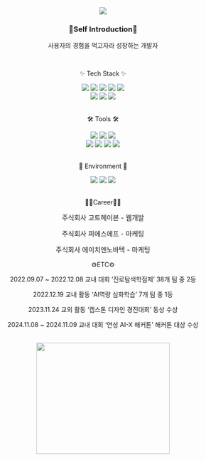 
<div align="center">
  <img src="https://capsule-render.vercel.app/api?type=Venom&color=gradient&height=300&section=header&text=Welcome%20Profile&fontSize=90" />
</div>

<div align=center>
  <h3>🐳Self Introduction🐳</h3>
  <p>사용자의 경험을 먹고자라 성장하는 개발자</p>
</div>
<br>

<div align=center>
	<p>✨ Tech Stack ✨</p>
</div>
<div align="center">
	<img src="https://img.shields.io/badge/HTML5-E34F26?style=flat&logo=HTML5&logoColor=white" />
	<img src="https://img.shields.io/badge/CSS3-1572B6?style=flat&logo=CSS3&logoColor=white" />
	<img src="https://img.shields.io/badge/JavaScript-F7DF1E?style=flat&logo=JavaScript&logoColor=white" />
	<img src="https://img.shields.io/badge/jQuery-0769AD?style=flat&logo=jQuery&logoColor=white" />
  <img src="https://img.shields.io/badge/typescript-%23007ACC.svg?style=flat&logo=typescript&logoColor=white" />
	<br>
  <img src="https://img.shields.io/badge/React-61DAFB?style=flat&logo=react&logoColor=white" />
	<img src="https://img.shields.io/badge/NextJs-black?style=flat&logo=next.js&logoColor=white" />
	<img src="https://img.shields.io/badge/Bootstrap-7952B3?style=flat&logo=Bootstrap&logoColor=white" />
	<br>

</div>
<br>
<div align=center>
	<p>🛠 Tools 🛠</p>
</div>
<div align=center>
	<img src="https://img.shields.io/badge/Eclipse%20IDE-2C2255?style=flat&logo=EclipseIDE&logoColor=white" />
	<img src="https://img.shields.io/badge/Visual%20Studio%20Code-007ACC?style=flat&logo=VisualStudioCode&logoColor=white" />
  <img src="https://img.shields.io/badge/node.js-6DA55F?style=flat&logo=node.js&logoColor=white" />
  <br>
  <img src="https://img.shields.io/badge/NODEMON-%23323330.svg?style=flat&logo=nodemon&logoColor=%BBDEAD" />
  <img src="https://img.shields.io/badge/mysql-4479A1.svg?style=flat&logo=mysql&logoColor=white" />
	<img src="https://img.shields.io/badge/AWS-232F3E?style=flat&logo=AmazonAWS&logoColor=white" />
	<img src="https://img.shields.io/badge/GitHub-181717?style=flat&logo=GitHub&logoColor=white" />
</div>
<br>

<div align=center>
	<p>🌴 Environment 🌴</p>
</div>

<div align=center>
	<img src="https://img.shields.io/badge/mac%20os-000000?style=flat&logo=macos&logoColor=F0F0F0" />
  <img src="https://img.shields.io/badge/Windows-0078D6?style=flat&logo=windows&logoColor=white" />
 <img src="https://img.shields.io/badge/Linux-FCC624?style=flat&logo=Linux&logoColor=white" />
</div>

<br/>

<div align=center>
	<p>🧑‍💻Career🧑‍💻</p>
  <p style="font-size:15px">주식회사 고트헤이븐 - 웹개발 </p>
  <p style="font-size:15px">주식회사 피에스에프 - 마케팅</p>
  <p style="font-size:15px">주식회사 에이치엔노바텍 - 마케팅</p>
</div>



<div align=center>
	<p>⚙️ETC⚙️</p>
  <p>2022.09.07 ~ 2022.12.08 교내 대회 ‘진로탐색학점제’ 38개 팀 중 2등</p>
  <p>2022.12.19 교내 활동 ‘AI역량 심화학습’  7개 팀 중 1등</p>
  <p>2023.11.24 교외 활동 ‘캡스톤 디자인 경진대회’ 동상 수상</p>
  <p>2024.11.08 ~ 2024.11.09 교내 대회 ‘연성 AI-X 해커톤’ 해커톤 대상 수상</p>
</div>



<br/>
<div align="center">
  <img style="width:300px; height: 250px " src="https://github.com/user-attachments/assets/7aa75cf0-cf10-4697-ba7c-e0709e6a5e7c" />
</div>
